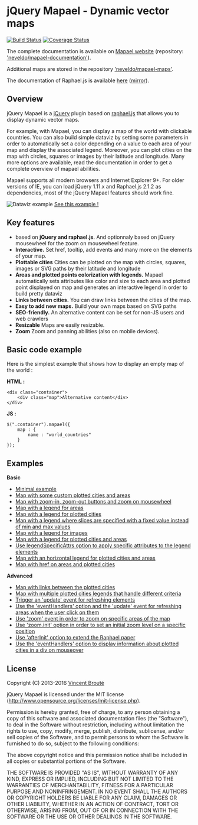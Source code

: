 # jQuery Mapael - Dynamic vector maps

[![Build Status](https://travis-ci.org/neveldo/jQuery-Mapael.svg?branch=master)](https://travis-ci.org/neveldo/jQuery-Mapael) [![Coverage Status](https://coveralls.io/repos/neveldo/jQuery-Mapael/badge.svg?branch=master&service=github)](https://coveralls.io/github/neveldo/jQuery-Mapael?branch=master)

The complete documentation is available on [Mapael website](http://www.vincentbroute.fr/mapael) (repository:  ['neveldo/mapael-documentation'](https://github.com/neveldo/mapael-documentation)).

Additional maps are stored in the repository ['neveldo/mapael-maps'](https://github.com/neveldo/mapael-maps).

The documentation of Raphael.js is available [here](http://dmitrybaranovskiy.github.io/raphael/reference.html) ([mirror](http://www.vincentbroute.fr/mapael/raphael-js-documentation/)).

## Overview

jQuery Mapael is a [jQuery](http://jquery.com/) plugin based on [raphael.js](http://raphaeljs.com/) that allows you to display dynamic vector maps.  

For example, with Mapael, you can display a map of the world with clickable countries. You can also build simple dataviz by setting some parameters in order to automatically set a color depending on a value to each area of your map and display the associated legend. Moreover, you can plot cities on the map with circles, squares or images by their latitude and longitude. Many more options are available, read the documentation in order to get a complete overview of mapael abilities.

Mapael supports all modern browsers and Internet Explorer 9+. For older versions of IE, you can load jQuery 1.11.x and Raphael.js 2.1.2 as dependencies, most of the jQuery Mapael features should work fine.

![Dataviz example](http://www.vincentbroute.fr/mapael/assets/img/world-example.png)
[See this example !](http://www.vincentbroute.fr/mapael/usecases/world)

## Key features

*   based on **jQuery and raphael.js**. And optionnaly based on jQuery mousewheel for the zoom on mousewheel feature.
*   **Interactive.** Set href, tooltip, add events and many more on the elements of your map.
*   **Plottable cities**  Cities can be plotted on the map with circles, squares, images or SVG paths by their latitude and longitude
*   **Areas and plotted points colorization with legends.** Mapael automatically sets attributes like color and size to each area and plotted point displayed on map and generates an interactive legend in order to build pretty dataviz
*   **Links between cities.** You can draw links between the cities of the map.
*   **Easy to add new maps.** Build your own maps based on SVG paths
*   **SEO-friendly.** An alternative content can be set for non-JS users and web crawlers
*   **Resizable** Maps are easily resizable.
*   **Zoom** Zoom and panning abilities (also on mobile devices).

## Basic code example

Here is the simplest example that shows how to display an empty map of the world :

**HTML :**

    <div class="container">
        <div class="map">Alternative content</div>
    </div>

**JS :**

    $(".container").mapael({
        map : {
            name : "world_countries"
        }
    });

## Examples

**Basic**

*   [Minimal example](http://jsfiddle.net/neveldo/tn5AF/)
*   [Map with some custom plotted cities and areas](http://jsfiddle.net/neveldo/z559d0s2/)
*   [Map with zoom-in, zoom-out buttons and zoom on mousewheel](http://jsfiddle.net/neveldo/jh4jzyhw/)
*   [Map with a legend for areas](http://jsfiddle.net/neveldo/TUYHN/)
*   [Map with a legend for plotted cities](http://jsfiddle.net/neveldo/n6XyQ/)
*   [Map with a legend where slices are specified with a fixed value instead of min and max values](http://jsfiddle.net/neveldo/bgjh7a4f/)
*   [Map with a legend for images](http://jsfiddle.net/neveldo/1jjq6g9y/)
*   [Map with a legend for plotted cities and areas](http://jsfiddle.net/neveldo/VqwUZ/)
*   [Use legendSpecificAttrs option to apply specific attributes to the legend elements](http://jsfiddle.net/neveldo/5o16cw7s/)
*   [Map with an horizontal legend for plotted cities and areas](http://jsfiddle.net/neveldo/qr540oyv/)
*   [Map with href on areas and plotted cities](http://jsfiddle.net/neveldo/dqcbkp4z/)

**Advanced**

*   [Map with links between the plotted cities](http://jsfiddle.net/neveldo/yckqj78q/)
*   [Map with multiple plotted cities legends that handle different criteria](http://jsfiddle.net/neveldo/xd2azoxL/)
*   [Trigger an 'update' event for refreshing elements](http://jsfiddle.net/neveldo/TKUy4/)
*   [Use the 'eventHandlers' option and the 'update' event for refreshing areas when the user click on them](http://jsfiddle.net/neveldo/qGwWr/)
*   [Use 'zoom' event in order to zoom on specific areas of the map](http://jsfiddle.net/neveldo/ejf9dsL9/)
*   [Use 'zoom.init' option in order to set an initial zoom level on a specific position](http://jsfiddle.net/neveldo/6ms3vusb/)
*   [Use 'afterInit' option to extend the Raphael paper](http://jsfiddle.net/neveldo/xqpwwLqg/)
*   [Use the 'eventHandlers' option to display information about plotted cities in a div on mouseover](http://jsfiddle.net/neveldo/b5fj4qod/)

## License

Copyright (C) 2013-2016 [Vincent Brouté](http://www.vincentbroute.fr)

jQuery Mapael is licensed under the MIT license (http://www.opensource.org/licenses/mit-license.php).

Permission is hereby granted, free of charge, to any person obtaining a copy of this software and associated documentation files (the "Software"), to deal in the Software without restriction, including without limitation the rights to use, copy, modify, merge, publish, distribute, sublicense, and/or sell copies of the Software, and to permit persons to whom the Software is furnished to do so, subject to the following conditions:

The above copyright notice and this permission notice shall be included in all copies or substantial portions of the Software.

THE SOFTWARE IS PROVIDED "AS IS", WITHOUT WARRANTY OF ANY KIND, EXPRESS OR IMPLIED, INCLUDING BUT NOT LIMITED TO THE WARRANTIES OF MERCHANTABILITY, FITNESS FOR A PARTICULAR PURPOSE AND NONINFRINGEMENT. IN NO EVENT SHALL THE AUTHORS OR COPYRIGHT HOLDERS BE LIABLE FOR ANY CLAIM, DAMAGES OR OTHER LIABILITY, WHETHER IN AN ACTION OF CONTRACT, TORT OR OTHERWISE, ARISING FROM, OUT OF OR IN CONNECTION WITH THE SOFTWARE OR THE USE OR OTHER DEALINGS IN THE SOFTWARE.
